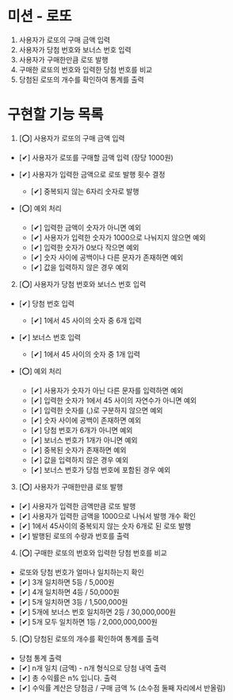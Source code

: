 # 미션 - 로또

1. 사용자가 로또의 구매 금액 입력
2. 사용자가 당첨 번호와 보너스 번호 입력
3. 사용자가 구매한만큼 로또 발행
4. 구매한 로또의 번호와 입력한 당첨 번호를 비교
5. 당첨된 로또의 개수를 확인하여 통계를 출력

# 구현할 기능 목록

1. [⭕] 사용자가 로또의 구매 금액 입력
- [✔] 사용자가 로또를 구매할 금액 입력 (장당 1000원)
- [✔] 사용자가 입력한 금액으로 로또 발행 횟수 결정
  - [✔] 중복되지 않는 6자리 숫자로 발행

- [⭕] 예외 처리
  - [✔] 입력한 금액이 숫자가 아니면 예외 
  - [✔] 사용자가 입력한 숫자가 1000으로 나눠지지 않으면 예외
  - [✔] 입력한 숫자가 0보다 작으면 예외
  - [✔] 숫자 사이에 공백이나 다른 문자가 존재하면 예외
  - [✔] 값을 입력하지 않은 경우 예외
  

2. [⭕] 사용자가 당첨 번호와 보너스 번호 입력
- [✔] 당첨 번호 입력
  - [✔] 1에서 45 사이의 숫자 중 6개 입력
- [✔] 보너스 번호 입력
  - [✔] 1에서 45 사이의 숫자 중 1개 입력

- [⭕] 예외 처리
  - [✔] 사용자가 숫자가 아닌 다른 문자를 입력하면 예외
  - [✔] 입력한 숫자가 1에서 45 사이의 자연수가 아니면 예외
  - [✔] 입력한 숫자를 (,)로 구분하지 않으면 예외
  - [✔] 숫자 사이에 공백이 존재하면 예외
  - [✔] 당첨 번호가 6개가 아니면 예외
  - [✔] 보너스 번호가 1개가 아니면 예외
  - [✔] 중복된 숫자가 존재하면 예외
  - [✔] 값을 입력하지 않은 경우 예외
  - [✔] 보너스 번호가 당첨 번호에 포함된 경우 예외

3. [⭕] 사용자가 구매한만큼 로또 발행
-  [✔] 사용자가 입력한 금액만큼 로또 발행
  - [✔] 사용자가 입력한 금액을 1000으로 나눠서 발행 개수 확인
  - [✔] 1에서 45사이의 중복되지 않는 숫자 6개로 된 로또 발행
  - [✔] 발행된 로또의 수량과 번호를 출력

4. [⭕] 구매한 로또의 번호와 입력한 당첨 번호를 비교
-  로또와 당첨 번호가 얼마나 일치하는지 확인
  - [✔] 3개 일치하면 5등 / 5,000원
  - [✔] 4개 일치하면 4등 / 50,000원
  - [✔] 5개 일치하면 3등 / 1,500,000원
  - [✔] 5개에 보너스 번호 일치하면 2등 / 30,000,000원
  - [✔] 5개 모두 일치하면 1등 / 2,000,000,000원

5. [⭕] 당첨된 로또의 개수를 확인하여 통계를 출력
-  당첨 통계 출력
  - [✔] n개 일치 (금액) - n개 형식으로 당첨 내역 출력
  - [✔] 총 수익률은 n% 입니다. 출력
  - [✔] 수익률 계산은 당첨금 / 구매 금액 % (소수점 둘째 자리에서 반올림)